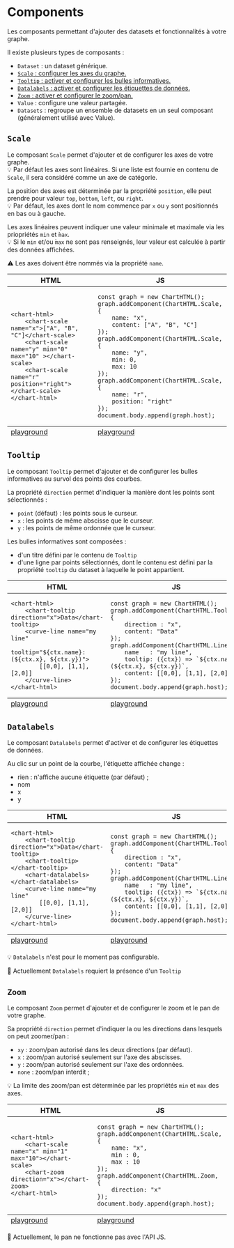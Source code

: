 # Components

Les composants permettant d'ajouter des datasets et fonctionnalités à votre graphe.

Il existe plusieurs types de composants :

- `Dataset` : un dataset générique.
- [`Scale` : configurer les axes du graphe.](./components.md#scale)
- [`Tooltip` : activer et configurer les bulles informatives.](./components.md#tooltip)
- [`Datalabels` : activer et configurer les étiquettes de données.](./components.md#datalabels)
- [`Zoom` : activer et configurer le zoom/pan.](./components.md#zoom)
- `Value` : configure une valeur partagée.
- `Datasets` : regroupe un ensemble de datasets en un seul composant (généralement utilisé avec Value).

## `Scale`

Le composant `Scale` permet d'ajouter et de configurer les axes de votre graphe.<br/>
💡 Par défaut les axes sont linéaires. Si une liste est fournie en contenu de `Scale`, il sera considéré comme un axe de catégorie.

La position des axes est déterminée par la propriété `position`, elle peut prendre pour valeur `top`, `bottom`, `left`, ou `right`.<br/>
💡 Par défaut, les axes dont le nom commence par `x` ou `y` sont positionnés en bas ou à gauche.

Les axes linéaires peuvent indiquer une valeur minimale et maximale via les priopriétés `min` et ̀`max`.<br/>
💡 Si le `min` et/ou ̀`max` ne sont pas renseignés, leur valeur est calculée à partir des données affichées.

⚠ Les axes doivent être nommés via la propriété `name`.

<table>
    <thead>
        <tr><th>HTML</th><th>JS</th></tr>
    </thead>
    <tbody>
        <tr><td>
            <pre><code lang="html">&lt;chart-html&gt;
    &lt;chart-scale name="x"&gt;["A", "B", "C"]&lt;/chart-scale&gt;
    &lt;chart-scale name="y" min="0" max="10" &gt;&lt;/chart-scale&gt;
    &lt;chart-scale name="r" position="right"&gt;&lt;/chart-scale&gt;
&lt;/chart-html&gt;</code></pre>
        </td><td>
<pre><code lang="js">const graph = new ChartHTML();
graph.addComponent(ChartHTML.Scale, {
    name: "x",
    content: ["A", "B", "C"]
});
graph.addComponent(ChartHTML.Scale, {
    name: "y",
    min: 0,
    max: 10
});
graph.addComponent(ChartHTML.Scale, {
    name: "r",
    position: "right"
});
document.body.append(graph.host);</code></pre>
        </td></tr>
    </tbody>
    <tfoot>
        <tr><td>
            <a href="https://denis-migdal.github.io/ChartsHTML/dist/dev/pages/playground/?example=html-scales">playground</a>
        </td><td>
            <a href="https://denis-migdal.github.io/ChartsHTML/dist/dev/pages/playground/?example=js-scales">playground</a>
        </td></tr>
    </tfoot>
</table>

## `Tooltip`

Le composant `Tooltip` permet d'ajouter et de configurer les bulles informatives au survol des points des courbes.

La propriété `direction` permet d'indiquer la manière dont les points sont sélectionnés :
- `point` (défaut) : les points sous le curseur.
- `x` : les points de même abscisse que le curseur.
- `y` : les points de même ordonnée que le curseur. 

Les bulles informatives sont composées :
- d'un titre défini par le contenu de `Tooltip`
- d'une ligne par points sélectionnés, dont le contenu est défini par la propriété `tooltip` du dataset à laquelle le point appartient.

<table>
    <thead>
        <tr><th>HTML</th><th>JS</th></tr>
    </thead>
    <tbody>
        <tr><td>
            <pre><code lang="html">&lt;chart-html&gt;
    &lt;chart-tooltip direction="x"&gt;Data&lt;/chart-tooltip&gt;
    &lt;curve-line name="my line"
             tooltip="${ctx.name}: (${ctx.x}, ${ctx.y})"&gt;
        [[0,0], [1,1], [2,0]]
    &lt;/curve-line&gt;
&lt;/chart-html&gt;</code></pre>
        </td><td>
<pre><code lang="js">const graph = new ChartHTML();
graph.addComponent(ChartHTML.Tooltip, {
    direction : "x",
    content: "Data"
});
graph.addComponent(ChartHTML.Line, {
    name   : "my line",
    tooltip: ({ctx}) => `${ctx.name}: (${ctx.x}, ${ctx.y})`,
    content: [[0,0], [1,1], [2,0]]
});
document.body.append(graph.host);</code></pre>
        </td></tr>
    </tbody>
    <tfoot>
        <tr><td>
            <a href="https://denis-migdal.github.io/ChartsHTML/dist/dev/pages/playground/?example=html-tooltip">playground</a>
        </td><td>
            <a href="https://denis-migdal.github.io/ChartsHTML/dist/dev/pages/playground/?example=js-tooltip">playground</a>
        </td></tr>
    </tfoot>
</table>

## `Datalabels`

Le composant `Datalabels` permet d'activer et de configurer les étiquettes de données.

Au clic sur un point de la courbe, l'étiquette affichée change :
- rien : n'affiche aucune étiquette (par défaut) ;
- nom
- x
- y

<table>
    <thead>
        <tr><th>HTML</th><th>JS</th></tr>
    </thead>
    <tbody>
        <tr><td>
            <pre><code lang="html">&lt;chart-html&gt;
    &lt;chart-tooltip direction="x"&gt;Data&lt;/chart-tooltip&gt;
    &lt;chart-tooltip&gt;&lt;/chart-tooltip&gt;
    &lt;chart-datalabels&gt;&lt;/chart-datalabels&gt;
    &lt;curve-line name="my line"
        [[0,0], [1,1], [2,0]]
    &lt;/curve-line&gt;
&lt;/chart-html&gt;</code></pre>
        </td><td>
<pre><code lang="js">const graph = new ChartHTML();
graph.addComponent(ChartHTML.Tooltip, {
    direction : "x",
    content: "Data"
});
graph.addComponent(ChartHTML.Line, {
    name   : "my line",
    tooltip: ({ctx}) => `${ctx.name}: (${ctx.x}, ${ctx.y})`,
    content: [[0,0], [1,1], [2,0]]
});
document.body.append(graph.host);</code></pre>
        </td></tr>
    </tbody>
    <tfoot>
        <tr><td>
            <a href="https://denis-migdal.github.io/ChartsHTML/dist/dev/pages/playground/?example=html-datalabels">playground</a>
        </td><td>
            <a href="https://denis-migdal.github.io/ChartsHTML/dist/dev/pages/playground/?example=js-datalabels">playground</a>
        </td></tr>
    </tfoot>
</table>

💡 `Datalabels` n'est pour le moment pas configurable.

🐛 Actuellement `Datalabels` requiert la présence d'un `Tooltip`

## `Zoom`

Le composant `Zoom` permet d'ajouter et de configurer le zoom et le pan de votre graphe.

Sa propriété `direction` permet d'indiquer la ou les directions dans lesquels on peut zoomer/pan :
- `xy` : zoom/pan autorisé dans les deux directions (par défaut).
- `x` : zoom/pan autorisé seulement sur l'axe des abscisses.
- `y` : zoom/pan autorisé seulement sur l'axe des ordonnées.
- `none` : zoom/pan interdit ;

💡 La limite des zoom/pan est déterminée par les propriétés `min` et `max` des axes.

<table>
    <thead>
        <tr><th>HTML</th><th>JS</th></tr>
    </thead>
    <tbody>
        <tr><td>
            <pre><code lang="html">&lt;chart-html&gt;
    &lt;chart-scale name="x" min="1" max="10"&gt;&lt;/chart-scale&gt;
    &lt;chart-zoom direction="x"&gt;&lt;/chart-zoom&gt;
&lt;/chart-html&gt;</code></pre>
        </td><td>
<pre><code lang="js">const graph = new ChartHTML();
graph.addComponent(ChartHTML.Scale, {
    name: "x",
    min : 0,
    max : 10
});
graph.addComponent(ChartHTML.Zoom, {
    direction: "x"
});
document.body.append(graph.host);</code></pre>
        </td></tr>
    </tbody>
    <tfoot>
        <tr><td>
            <a href="https://denis-migdal.github.io/ChartsHTML/dist/dev/pages/playground/?example=html-zoom">playground</a>
        </td><td>
            <a href="https://denis-migdal.github.io/ChartsHTML/dist/dev/pages/playground/?example=js-zoom">playground</a>
        </td></tr>
    </tfoot>
</table>

🐛 Actuellement, le pan ne fonctionne pas avec l'API JS.
